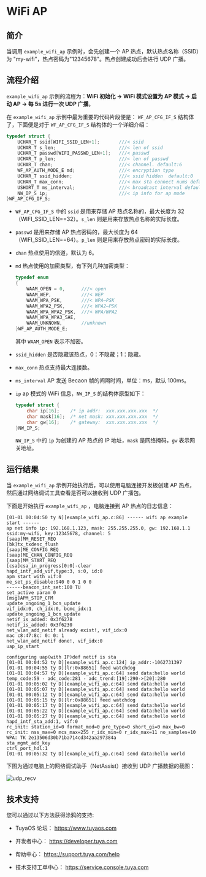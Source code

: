 

# WiFi AP

##  简介

当调用 `example_wifi_ap` 示例时，会先创建一个 AP 热点，默认热点名称（SSID）为 "my-wifi"，热点密码为"12345678"。热点创建成功后会进行 UDP 广播。

## 流程介绍

`example_wifi_ap` 示例的流程为：**WiFi 初始化 -> WiFi 模式设置为 AP 模式 -> 启动 AP -> 每 5s 进行一次 UDP 广播**。

在 `example_wifi_ap` 示例中最为重要的代码片段便是： `WF_AP_CFG_IF_S` 结构体了，下面便是对于 `WF_AP_CFG_IF_S` 结构体的一个详细介绍：

```c
typedef struct {
    UCHAR_T ssid[WIFI_SSID_LEN+1];       ///< ssid
    UCHAR_T s_len;                       ///< len of ssid
    UCHAR_T passwd[WIFI_PASSWD_LEN+1];   ///< passwd
    UCHAR_T p_len;                       ///< len of passwd
    UCHAR_T chan;                        ///< channel. default:6
    WF_AP_AUTH_MODE_E md;                ///< encryption type
    UCHAR_T ssid_hidden;                 ///< ssid hidden  default:0
    UCHAR_T max_conn;                    ///< max sta connect nums default:1
    USHORT_T ms_interval;                ///< broadcast interval default:100
    NW_IP_S ip;                          ///< ip info for ap mode
}WF_AP_CFG_IF_S; 
```

+ `WF_AP_CFG_IF_S` 中的 `ssid` 是用来存储 AP 热点名称的，最大长度为 32 （WIFI_SSID_LEN==32）。`s_len` 则是用来存放热点名称的实际长度。

+ `passwd` 是用来存储 AP 热点密码的，最大长度为 64 （WIFI_SSID_LEN==64）。`p_len` 则是用来存放热点密码的实际长度。

+ `chan` 热点使用的信道，默认为 6。

+ `md` 热点使用的加密类型，有下列几种加密类型：

    ```c
    typedef enum
    {
        WAAM_OPEN = 0,      ///< open
        WAAM_WEP,           ///< WEP
        WAAM_WPA_PSK,       ///< WPA—PSK
        WAAM_WPA2_PSK,      ///< WPA2—PSK
        WAAM_WPA_WPA2_PSK,  ///< WPA/WPA2
        WAAM_WPA_WPA3_SAE,
        WAAM_UNKNOWN,       //unknown
    }WF_AP_AUTH_MODE_E;
    ```

    其中 `WAAM_OPEN`  表示不加密。

+ `ssid_hidden` 是否隐藏该热点，0：不隐藏；1：隐藏。

+ `max_conn` 热点支持最大连接数。

+ `ms_interval` AP 发送 Becaon 帧的间隔时间，单位：ms，默认 100ms。

+ `ip` ap 模式的 WiFi 信息，`NW_IP_S` 的结构体原型如下：

    ```c
    typedef struct {
        char ip[16];    /* ip addr:  xxx.xxx.xxx.xxx  */
        char mask[16];  /* net mask: xxx.xxx.xxx.xxx  */
        char gw[16];    /* gateway:  xxx.xxx.xxx.xxx  */
    }NW_IP_S;
    ```

    `NW_IP_S` 中的 `ip` 为创建的 AP 热点的 IP 地址，`mask` 是网络掩码，`gw` 表示网关地址。

## 运行结果

当 `example_wifi_ap` 示例开始执行后，可以使用电脑连接开发板创建 AP 热点，然后通过网络调试工具查看是否可以接收到 UDP 广播包。

下面是开始执行 `example_wifi_ap` ，电脑连接到 AP 热点的日志信息：

```
[01-01 00:04:50 ty N][example_wifi_ap.c:86] ------ wifi ap example start ------
ap net info ip: 192.168.1.123, mask: 255.255.255.0, gw: 192.168.1.1
ssid:my-wifi, key:12345678, channel: 5
[saap]MM_RESET_REQ
[bk]tx_txdesc_flush
[saap]ME_CONFIG_REQ
[saap]ME_CHAN_CONFIG_REQ
[saap]MM_START_REQ
[csa]csa_in_progress[0:0]-clear
hapd_intf_add_vif,type:3, s:0, id:0
apm start with vif:0
me_set_ps_disable:940 0 0 1 0 0
------beacon_int_set:100 TU
set_active param 0
[msg]APM_STOP_CFM
update_ongoing_1_bcn_update
vif_idx:0, ch_idx:0, bcmc_idx:1
update_ongoing_1_bcn_update
netif_is_added: 0x3f6278
netif_is_added: 0x3f6230
net_wlan_add_netif already exist!, vif_idx:0
mac c8:47:8c: 0: 0: 1
net_wlan_add_netif done!, vif_idx:0
uap_ip_start

configuring uap(with IP)def netif is sta
[01-01 00:04:52 ty D][example_wifi_ap.c:124] ip_addr:-1062731397
[01-01 00:04:55 ty D][lr:0x88651] feed watchdog
[01-01 00:04:57 ty D][example_wifi_ap.c:64] send data:hello world
temp_code:59 - adc_code:281 - adc_trend:[19]:290->[20]:280
[01-01 00:05:02 ty D][example_wifi_ap.c:64] send data:hello world
[01-01 00:05:07 ty D][example_wifi_ap.c:64] send data:hello world
[01-01 00:05:12 ty D][example_wifi_ap.c:64] send data:hello world
[01-01 00:05:15 ty D][lr:0x88651] feed watchdog
[01-01 00:05:17 ty D][example_wifi_ap.c:64] send data:hello world
[01-01 00:05:22 ty D][example_wifi_ap.c:64] send data:hello world
[01-01 00:05:27 ty D][example_wifi_ap.c:64] send data:hello world
hapd_intf_sta_add:1, vif:0
rc_init: station_id=0 format_mod=0 pre_type=0 short_gi=0 max_bw=0
rc_init: nss_max=0 mcs_max=255 r_idx_min=0 r_idx_max=11 no_samples=10
WPA: TK 2e13506d30b71ba714cd342aa297384a
sta_mgmt_add_key
ctrl_port_hdl:1
[01-01 00:05:32 ty D][example_wifi_ap.c:64] send data:hello world
```

下图为通过电脑上的网络调试助手（NetAssist）接收到 UDP 广播数据的截图：

![udp_recv](https://images.tuyacn.com/fe-static/docs/img/572c01bb-2929-4413-9692-95a4e1779ed6.png)

## 技术支持

您可以通过以下方法获得涂鸦的支持:

- TuyaOS 论坛： https://www.tuyaos.com

- 开发者中心： https://developer.tuya.com

- 帮助中心： https://support.tuya.com/help

- 技术支持工单中心： https://service.console.tuya.com
